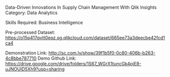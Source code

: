 Data-Driven Innovations In Supply Chain Management With Qlik Insights
Category: Data Analytics

Skills Required:
Business Intelligence

Pre-processed Dataset:
https://o15p417qvtt0epz.sg.qlikcloud.com/dataset/665ee73a3deecbe42fcd1ca4

Demonstration Link:
http://sc.com.ly/show/39f1b5f0-0c80-406b-b263-4c8bbe787710
Demo Github Link:
https://drive.google.com/drive/folders/1S67_WGrX1tuncGk4pjE8-uJNOUID5Xh9?usp=sharing
